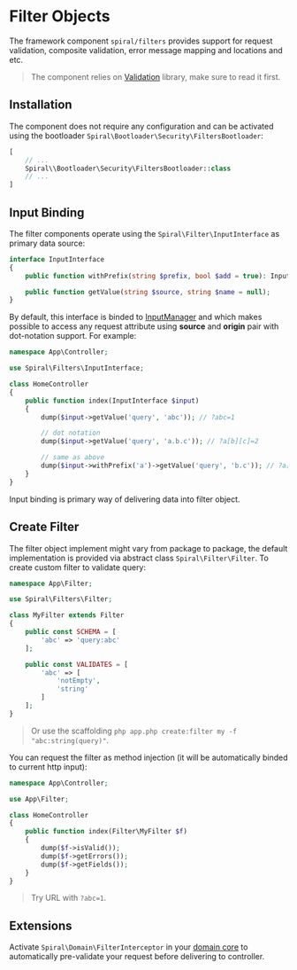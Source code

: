 # Filter Objects
The framework component `spiral/filters` provides support for request validation, composite validation, error message
mapping and locations and etc.

> The component relies on [Validation](/security/validation.md) library, make sure to read it first.

## Installation
The component does not require any configuration and can be activated using the bootloader `Spiral\Bootloader\Security\FiltersBootloader`:

```php
[
    // ...
    Spiral\\Bootloader\Security\FiltersBootloader::class
    // ...
]
```

## Input Binding
The filter components operate using the `Spiral\Filter\InputInterface` as primary data source:

```php
interface InputInterface
{
    public function withPrefix(string $prefix, bool $add = true): InputInterface;

    public function getValue(string $source, string $name = null);
}
```

By default, this interface is binded to [InputManager](/http/request-response.md) and which makes possible to access
any request attribute using **source** and **origin** pair with dot-notation support. For example:

```php
namespace App\Controller;

use Spiral\Filters\InputInterface;

class HomeController
{
    public function index(InputInterface $input)
    {
        dump($input->getValue('query', 'abc')); // ?abc=1

        // dot notation
        dump($input->getValue('query', 'a.b.c')); // ?a[b][c]=2

        // same as above
        dump($input->withPrefix('a')->getValue('query', 'b.c')); // ?a[b][c]=2
    }
}
```

Input binding is primary way of delivering data into filter object.

## Create Filter
The filter object implement might vary from package to package, the default implementation is provided via abstract class
`Spiral\Filter\Filter`. To create custom filter to validate query: 

```php
namespace App\Filter;

use Spiral\Filters\Filter;

class MyFilter extends Filter
{
    public const SCHEMA = [
        'abc' => 'query:abc'
    ];

    public const VALIDATES = [
        'abc' => [
            'notEmpty',
            'string'
        ]
    ];
}
```

> Or use the scaffolding `php app.php create:filter my -f "abc:string(query)"`. 

You can request the filter as method injection (it will be automatically binded to current http input):

```php
namespace App\Controller;

use App\Filter;

class HomeController
{
    public function index(Filter\MyFilter $f)
    {     
        dump($f->isValid());
        dump($f->getErrors());
        dump($f->getFields());
    }
}
```

> Try URL with `?abc=1`.

## Extensions
Activate `Spiral\Domain\FilterInterceptor` in your [domain core](/cookbook/domain-core.md) to automatically pre-validate
your request before delivering to controller.